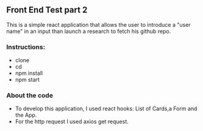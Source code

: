 ## Front End Test part 2 
This is a simple react application that allows the user to introduce a "user name" in an input than launch a research to fetch his github repo.
### Instructions:
- clone 
- cd 
- npm install
- npm start 

### About the code 
- To develop this application, I used react hooks: List of Cards,a Form and the App.
- For the http request I used axios get request.

